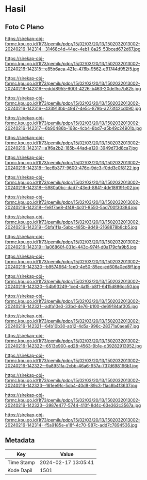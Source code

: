 # Hasil

## Foto C Plano

https://sirekap-obj-formc.kpu.go.id/1f73/pemilu/pdpr/15/02/03/20/13/1502032013002-20240216-142314--31468c4d-44ec-4eb1-8a25-53bced672d67.jpg

https://sirekap-obj-formc.kpu.go.id/1f73/pemilu/pdpr/15/02/03/20/13/1502032013002-20240216-142315--e85b6aca-421e-476b-9562-e91744d952f5.jpg

https://sirekap-obj-formc.kpu.go.id/1f73/pemilu/pdpr/15/02/03/20/13/1502032013002-20240216-142316--eddd8955-600f-4226-b463-20def5c7b825.jpg

https://sirekap-obj-formc.kpu.go.id/1f73/pemilu/pdpr/15/02/03/20/13/1502032013002-20240216-142316--433913bb-4947-4e5c-879b-a273f42cd090.jpg

https://sirekap-obj-formc.kpu.go.id/1f73/pemilu/pdpr/15/02/03/20/13/1502032013002-20240216-142317--6b90486b-168c-4cb4-8bd7-a5b49c24901b.jpg

https://sirekap-obj-formc.kpu.go.id/1f73/pemilu/pdpr/15/02/03/20/13/1502032013002-20240216-142317--a1f6a2b2-185b-44ad-a120-3949d73d8ca7.jpg

https://sirekap-obj-formc.kpu.go.id/1f73/pemilu/pdpr/15/02/03/20/13/1502032013002-20240216-142318--1ec6b377-9600-476c-9dc3-f0dd3c0f8122.jpg

https://sirekap-obj-formc.kpu.go.id/1f73/pemilu/pdpr/15/02/03/20/13/1502032013002-20240216-142318--5980a0bc-dad7-43ed-8841-4de186191e02.jpg

https://sirekap-obj-formc.kpu.go.id/1f73/pemilu/pdpr/15/02/03/20/13/1502032013002-20240216-142318--fe8f7ae8-4f48-4c01-8550-5ad700f30384.jpg

https://sirekap-obj-formc.kpu.go.id/1f73/pemilu/pdpr/15/02/03/20/13/1502032013002-20240216-142319--5bfa1f1a-5abc-485b-9d49-2168878b8cb5.jpg

https://sirekap-obj-formc.kpu.go.id/1f73/pemilu/pdpr/15/02/03/20/13/1502032013002-20240216-142319--1a06860f-031d-443c-974f-d0a179cfa9b5.jpg

https://sirekap-obj-formc.kpu.go.id/1f73/pemilu/pdpr/15/02/03/20/13/1502032013002-20240216-142320--b9574964-1ce0-4e50-85ec-ed606a0ed8ff.jpg

https://sirekap-obj-formc.kpu.go.id/1f73/pemilu/pdpr/15/02/03/20/13/1502032013002-20240216-142320--54b93249-1ce4-4a15-b8f1-6415d886cc50.jpg

https://sirekap-obj-formc.kpu.go.id/1f73/pemilu/pdpr/15/02/03/20/13/1502032013002-20240216-142321--adfa10e3-33bd-4e76-b100-de69184af305.jpg

https://sirekap-obj-formc.kpu.go.id/1f73/pemilu/pdpr/15/02/03/20/13/1502032013002-20240216-142321--64b10b30-ab12-4d5a-996c-28371a0aea87.jpg

https://sirekap-obj-formc.kpu.go.id/1f73/pemilu/pdpr/15/02/03/20/13/1502032013002-20240216-142322--6513e900-ed28-4563-9b1e-d39282913952.jpg

https://sirekap-obj-formc.kpu.go.id/1f73/pemilu/pdpr/15/02/03/20/13/1502032013002-20240216-142322--9a8951fa-2cbb-46a6-957a-737d698196b1.jpg

https://sirekap-obj-formc.kpu.go.id/1f73/pemilu/pdpr/15/02/03/20/13/1502032013002-20240216-142323--161ee9fc-5cb4-40d8-89c3-f1ac8b4f3637.jpg

https://sirekap-obj-formc.kpu.go.id/1f73/pemilu/pdpr/15/02/03/20/13/1502032013002-20240216-142323--3987e477-5744-410f-8d4c-63e362c3567a.jpg

https://sirekap-obj-formc.kpu.go.id/1f73/pemilu/pdpr/15/02/03/20/13/1502032013002-20240216-142314--f5a9185e-e18f-4c70-987c-add7c7894536.jpg


## Metadata

| Key        | Value               |
| ---------- | ------------------- |
| Time Stamp | 2024-02-17 13:05:41 |
| Kode Dapil | 1501                |



